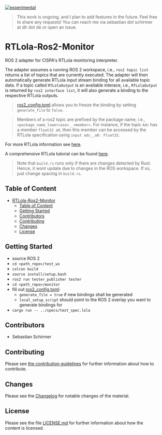 <!--
SPDX-FileCopyrightText: 2023 German Aerospace Center (DLR)

SPDX-License-Identifier: CC-BY-NC-ND-4.0
-->

[![experimental](http://badges.github.io/stability-badges/dist/experimental.svg)](http://github.com/badges/stability-badges)

> This work is ongoing, and I plan to add features in the future. Feel free to share any requests! You can reach me via sebastian dot schirmer at dlr dot de or open an issue.
# RTLola-Ros2-Monitor

ROS 2 adapter for CISPA's RTLola monitoring interpreter.

The adapter assumes a running ROS 2 workspace, i.e., `ros2 topic list` returns a list of topics that are currently executed. The adapter will then automatically generate RTLola input stream binding for all available topic data. If a topic called `RTLolaOutput` is an available interace, i.e., `RTLolaOutput` is returned by `ros2 interface list`, it will also generate a binding to the respective RTLola outputs. 

> [ros2_config.toml](monitor/ros2_config.toml) allows you to freeze the binding by setting `generate_file` to `false`.

> Members of a ros2 topic are prefixed by the package name, i.e., ``<package_name_lowercase>__<member>``. For instance, if the topic ``Adc`` has a member ``float32 a0``, then this member can be accessed by the RTLola specification using ``input adc__a0: Float32``.
 
For more RTLola information see [here](https://rtlola.cispa.de/).

A comprehensive RTLola tutorial can be found [here](https://rtlola.cispa.de/playground/tutorial).

> Note that `build.rs` runs only if there are changes detected by Rust. Hence, it wont update due to changes in the ROS workspace. If so, just change spacing in `build.rs`.  

## Table of Content
- [RTLola-Ros2-Monitor](#rtlola-ros2-monitor)
  - [Table of Content](#table-of-content)
  - [Getting Started](#getting-started)
  - [Contributors](#contributors)
  - [Contributing](#contributing)
  - [Changes](#changes)
  - [License](#license)



## Getting Started
- source ROS 2 
- `cd <path_repo>/test_ws`
- `colcon build`
- `source install/setup.bash`
- `ros2 run tester_publisher tester`
- `cd <path_repo>/monitor`
- fill out [ros2_config.toml](monitor/ros2_config.toml):
  - `generate_file = true` if new bindings shall be generated
  - `local_setup_script` should point to the ROS 2 overlay you want to generate bindings for
- `cargo run -- ../specs/test_spec.lola`


## Contributors
- Sebastian Schirmer
  
## Contributing

Please see [the contribution guidelines](CONTRIBUTING.md) for further information about how to contribute.

## Changes

Please see the [Changelog](CHANGELOG.md) for notable changes of the material.

## License

Please see the file [LICENSE.md](LICENSE.md) for further information about how the content is licensed.
